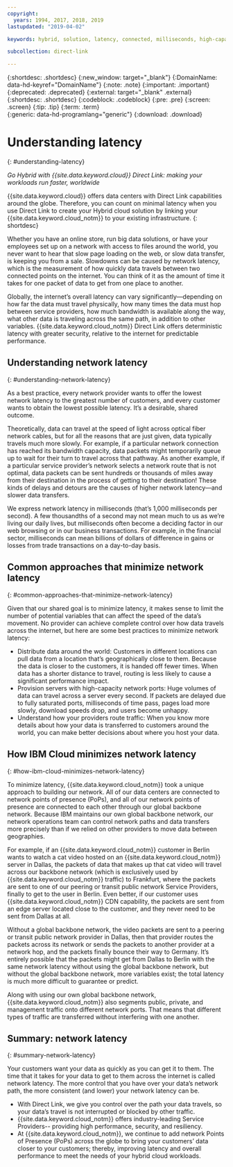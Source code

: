 ```yaml
---
copyright:
  years: 1994, 2017, 2018, 2019
lastupdated: "2019-04-02"

keywords: hybrid, solution, latency, connected, milliseconds, high-capacity, performance, security, data, path, resiliency, PoPs, globe, infrastructure, backbone, traffic, workloads

subcollection: direct-link

---
```


{:shortdesc: .shortdesc}
{:new_window: target="_blank"}
{:DomainName: data-hd-keyref="DomainName"}
{:note: .note}
{:important: .important}
{:deprecated: .deprecated}
{:external: target="_blank" .external}
{:shortdesc: .shortdesc}
{:codeblock: .codeblock}
{:pre: .pre}
{:screen: .screen}
{:tip: .tip}
{:term: .term}  
{:generic: data-hd-programlang="generic"}
{:download: .download}  

# Understanding latency
{: #understanding-latency}

_Go Hybrid with {{site.data.keyword.cloud}} Direct Link: making your workloads run faster, worldwide_

{{site.data.keyword.cloud}} offers data centers with Direct Link capabilities around the globe. Therefore, you can count on minimal latency when you use Direct Link to create your Hybrid cloud solution by linking your {{site.data.keyword.cloud_notm}} to your existing infrastructure.
{: shortdesc}

Whether you have an online store, run big data solutions, or have your employees set up on a network with access to files around the world, you never want to hear that slow page loading on the web, or slow data transfer, is keeping you from a sale. Slowdowns can be caused by network latency, which is the measurement of how quickly data travels between two connected points on the internet. You can think of it as the amount of time it takes for one packet of data to get from one place to another.

Globally, the internet’s overall latency can vary significantly—depending on how far the data must travel physically, how many times the data must hop between service providers, how much bandwidth is available along the way, what other data is traveling across the same path, in addition to other variables. {{site.data.keyword.cloud_notm}} Direct Link offers deterministic latency with greater security, relative to the internet for predictable performance.


## Understanding network latency
{: #understanding-network-latency}

As a best practice, every network provider wants to offer the lowest network latency to the greatest number of customers, and every customer wants to obtain the lowest possible latency. It’s a desirable, shared outcome.

Theoretically, data can travel at the speed of light across optical fiber network cables, but for all the reasons that are just given, data typically travels much more slowly. For example, if a particular network connection has reached its bandwidth capacity, data packets might temporarily queue up to wait for their turn to travel across that pathway. As another example, if a particular service provider’s network selects a network route that is not optimal, data packets can be sent hundreds or thousands of miles away from their destination in the process of getting to their destination! These kinds of delays and detours are the causes of higher network latency—and slower data transfers.

We express network latency in milliseconds (that’s 1,000 milliseconds per second). A few thousandths of a second may not mean much to us as we’re living our daily lives, but milliseconds often become a deciding factor in our web browsing or in our business transactions. For example, in the financial sector, milliseconds can mean billions of dollars of difference in gains or losses from trade transactions on a day-to-day basis.

## Common approaches that minimize network latency
{: #common-approaches-that-minimize-network-latency}

Given that our shared goal is to minimize latency, it makes sense to limit the number of potential variables that can affect the speed of the data’s movement. No provider can achieve complete control over how data travels across the internet, but here are some best practices to minimize network latency:

* Distribute data around the world: Customers in different locations can pull data from a location that’s geographically close to them. Because the data is closer to the customers, it is handed off fewer times. When data has a shorter distance to travel, routing is less likely to cause a significant performance impact.
* Provision servers with high-capacity network ports: Huge volumes of data can travel across a server every second. If packets are delayed due to fully saturated ports, milliseconds of time pass, pages load more slowly, download speeds drop, and users become unhappy.
* Understand how your providers route traffic: When you know more details about how your data is transferred to customers around the world, you can make better decisions about where you host your data.

## How IBM Cloud minimizes network latency
{: #how-ibm-cloud-minimizes-network-latency}

To minimize latency, {{site.data.keyword.cloud_notm}} took a unique approach to building our network. All of our data centers are connected to network points of presence (PoPs), and all of our network points of presence are connected to each other through our global backbone network. Because IBM maintains our own global backbone network, our network operations team can control network paths and data transfers more precisely than if we relied on other providers to move data between geographies.

For example, if an {{site.data.keyword.cloud_notm}} customer in Berlin wants to watch a cat video hosted on an {{site.data.keyword.cloud_notm}} server in Dallas, the packets of data that makes up that cat video will travel across our backbone network (which is exclusively used by {{site.data.keyword.cloud_notm}} traffic) to Frankfurt, where the packets are sent to one of our peering or transit public network Service Providers, finally to get to the user in Berlin. Even better, if our customer uses {{site.data.keyword.cloud_notm}} CDN capability, the packets are sent from an edge server located close to the customer, and they never need to be sent from Dallas at all.

Without a global backbone network, the video packets are sent to a peering or transit public network provider in Dallas, then that provider routes the packets across its network or sends the packets to another provider at a network hop, and the packets finally bounce their way to Germany. It’s entirely possible that the packets might get from Dallas to Berlin with the same network latency without using the global backbone network, but without the global backbone network, more variables exist; the total latency is much more difficult to guarantee or predict.

Along with using our own global backbone network, {{site.data.keyword.cloud_notm}} also segments public, private, and management traffic onto different network ports. That means that different types of traffic are transferred without interfering with one another.

## Summary: network latency
{: #summary-network-latency}

Your customers want your data as quickly as you can get it to them. The time that it takes for your data to get to them across the internet is called network latency. The more control that you have over your data’s network path, the more consistent (and lower) your network latency can be.

* With Direct Link, we give you control over the path your data travels, so your data’s travel is not interrupted or blocked by other traffic.
* {{site.data.keyword.cloud_notm}} offers industry-leading Service Providers-- providing high performance, security, and resiliency.
* At {{site.data.keyword.cloud_notm}}, we continue to add network Points of Presence (PoPs) across the globe to bring your customers’ data closer to your customers; thereby, improving latency and overall performance to meet the needs of your hybrid cloud workloads.
